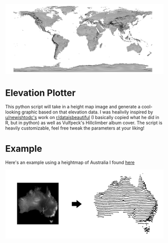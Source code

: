 ![World heightmap graphic](https://github.com/RabidSheep55/ElevationPlotter/blob/master/Images/World.png)

# Elevation Plotter
This python script will take in a height map image and generate a cool-looking graphic based on that elevation data.
I was healivily inspired by [u/newishtodc's](https://www.reddit.com/user/newishtodc/) work on [r/dataisbeautiful](https://www.reddit.com/r/dataisbeautiful/) (I basically copied what he did in R, but in python) as well as Vulfpeck's Hillclimber album cover. The script is heavily customizable, feel free tweak the parameters at your liking!

# Example
Here's an example using a heightmap of Australia I found [here](http://i.imgur.com/Sc2wB.jpg)

![Australia example graphic](https://github.com/RabidSheep55/ElevationPlotter/blob/master/Example.jpg)
